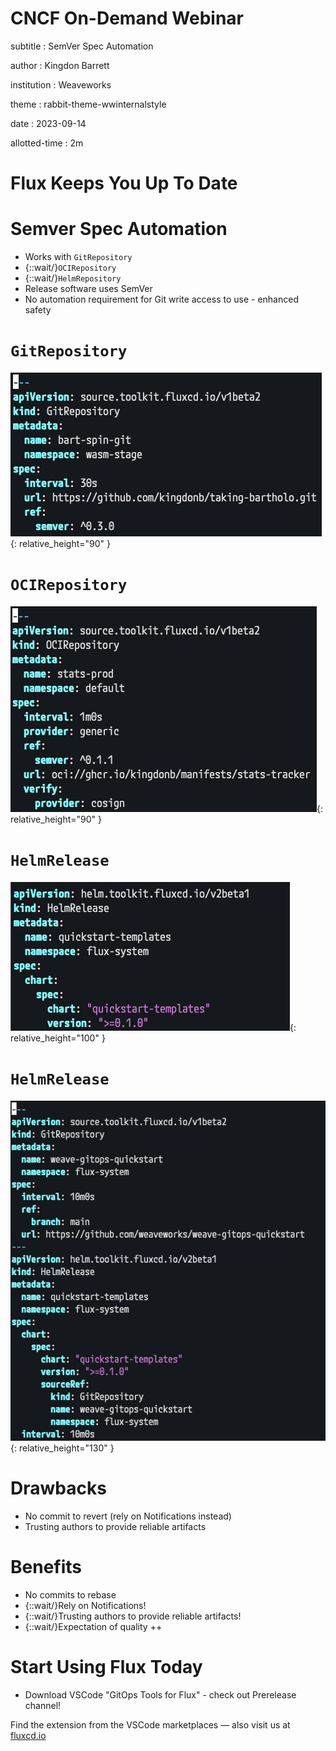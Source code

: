 # CNCF On-Demand Webinar

subtitle
:   SemVer Spec Automation

author
:   Kingdon Barrett

institution
:   Weaveworks

theme
:   rabbit-theme-wwinternalstyle

date
:   2023-09-14

allotted-time
:   2m

# Flux Keeps You Up To Date

# Semver Spec Automation

* Works with `GitRepository`
* {::wait/}`OCIRepository`
* {::wait/}`HelmRepository`
* Release software uses SemVer
* No automation requirement for Git write access to use - enhanced safety

# `GitRepository`

![](images/semver-gitrepo.png){:
  relative_height="90"
}

# `OCIRepository`

![](images/semver-ocirepo.png){:
  relative_height="90"
}

# `HelmRelease`

![](images/semver-helmrelease1.png){:
  relative_height="100"
}

# `HelmRelease`

![](images/semver-helmrelease.png){:
  relative_height="130"
}

# Drawbacks

* No commit to revert (rely on Notifications instead)
* Trusting authors to provide reliable artifacts

# Benefits

* No commits to rebase
* {::wait/}Rely on Notifications!
* {::wait/}Trusting authors to provide reliable artifacts!
* {::wait/}Expectation of quality ++

# Start Using Flux Today

* Download VSCode "GitOps Tools for Flux" - check out Prerelease channel!

Find the extension from the VSCode marketplaces — also visit us at [fluxcd.io](https://fluxcd.io)
